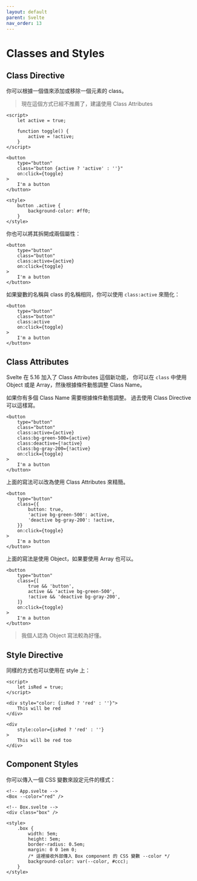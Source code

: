 ```yaml
---
layout: default
parent: Svelte
nav_order: 13
---
```


# Classes and Styles

## Class Directive

你可以根據一個值來添加或移除一個元素的 class。

> 現在這個方式已經不推薦了，建議使用 Class Attributes

```svelte
<script>
    let active = true;

    function toggle() {
        active = !active;
    }
</script>

<button
    type="button"
    class="button {active ? 'active' : ''}"
    on:click={toggle}
>
    I'm a button
</button>

<style>
    button .active {
        background-color: #ff0;
    }
</style>
```

你也可以將其拆開成兩個屬性：

```svelte
<button
    type="button"
    class="button"
    class:active={active}
    on:click={toggle}
>
    I'm a button
</button>
```

如果變數的名稱與 class 的名稱相同，你可以使用 `class:active` 來簡化：

```svelte
<button
    type="button"
    class="button"
    class:active
    on:click={toggle}
>
    I'm a button
</button>
```

## Class Attributes

Svelte 在 5.16 加入了 Class Attributes 這個新功能，
你可以在 `class` 中使用 Object 或是 Array，然後根據條件動態調整 Class Name。

如果你有多個 Class Name 需要根據條件動態調整。
過去使用 Class Directive 可以這樣寫。

```svelte
<button
    type="button"
    class="button"
    class:active={active}
    class:bg-green-500={active}
    class:deactive={!active}
    class:bg-gray-200={!active}
    on:click={toggle}
>
    I'm a button
</button>
```

上面的寫法可以改為使用 Class Attributes 來精簡。

```svelte
<button
    type="button"
    class={{
        button: true,
        'active bg-green-500': active,
        'deactive bg-gray-200': !active,
    }}
    on:click={toggle}
>
    I'm a button
</button>
```

上面的寫法是使用 Object，如果要使用 Array 也可以。

```svelte
<button
    type="button"
    class={[
        true && 'button',
        active && 'active bg-green-500',
        !active && 'deactive bg-gray-200',
    ]}
    on:click={toggle}
>
    I'm a button
</button>
```

> 我個人認為 Object 寫法較為好懂。

## Style Directive

同樣的方式也可以使用在 style 上：

```svelte
<script>
    let isRed = true;
</script>

<div style="color: {isRed ? 'red' : ''}">
    This will be red
</div>

<div
    style:color={isRed ? 'red' : ''}
>
    This will be red too
</div>
```

## Component Styles

你可以傳入一個 CSS 變數來設定元件的樣式：

```svelte
<!-- App.svelte -->
<Box --color="red" />
```

```svelte
<!-- Box.svelte -->
<div class="box" />

<style>
    .box {
        width: 5em;
        height: 5em;
        border-radius: 0.5em;
        margin: 0 0 1em 0;
        /* 這裡接收外部傳入 Box component 的 CSS 變數 --color */
        background-color: var(--color, #ccc);
    }
</style>
```
